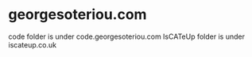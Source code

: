 # georgesoteriou.com
code folder is under code.georgesoteriou.com
IsCATeUp folder is under iscateup.co.uk
